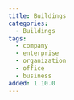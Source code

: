 ```yaml
---
title: Buildings
categories:
  - Buildings
tags:
  - company
  - enterprise
  - organization
  - office
  - business
added: 1.10.0
---
```

